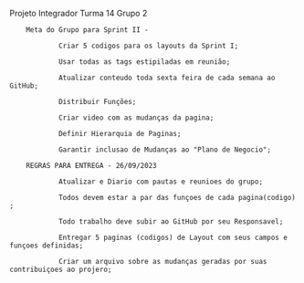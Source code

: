 Projeto Integrador Turma 14 Grupo  2

        Meta do Grupo para Sprint II - 

	            Criar 5 codigos para os layouts da Sprint I;
	            
	            Usar todas as tags estipiladas em reunião;
	            
	            Atualizar conteudo toda sexta feira de cada semana ao GitHub;
	            
	            Distribuir Funções;
	            
	            Criar video com as mudanças da pagina;
	
	            Definir Hierarquia de Paginas;
	
	            Garantir inclusao de Mudanças ao "Plano de Negocio";

        REGRAS PARA ENTREGA - 26/09/2023
        
	            Atualizar e Diario com pautas e reunioes do grupo;
	            
	            Todos devem estar a par das funçoes de cada pagina(codigo) ;
	            
	            Todo trabalho deve subir ao GitHub por seu Responsavel;
		              
	     	    Entregar 5 paginas (codigos) de Layout com seus campos e funçoes definidas;
	    
	            Criar um arquivo sobre as mudanças geradas por suas contribuiçoes ao projero;
